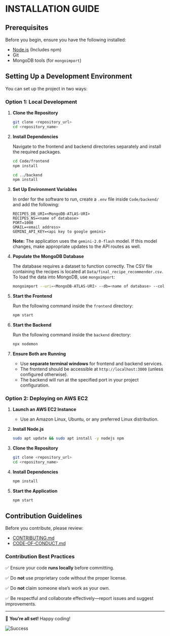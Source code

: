# INSTALLATION GUIDE

## Prerequisites

Before you begin, ensure you have the following installed:

- [Node.js](https://nodejs.org/en/download/) (Includes npm)
- Git
- MongoDB tools (for `mongoimport`)

## Setting Up a Development Environment

You can set up the project in two ways:

### **Option 1: Local Development**

1. **Clone the Repository**

   ```sh
   git clone <repository_url>
   cd <repository_name>
   ```

2. **Install Dependencies**

   Navigate to the frontend and backend directories separately and install the required packages.

   ```sh
   cd Code/frontend
   npm install
   ```

   ```sh
   cd ../backend
   npm install
   ```

3. **Set Up Environment Variables**

   In order for the software to run, create a `.env` file inside `Code/backend/` and add the following:

   ```env
   RECIPES_DB_URI=<MongoDB-ATLAS-URI>
   RECIPES_NS=<name of database>
   PORT=1000
   GMAIL=<email address>
   GEMINI_API_KEY=<api key to google gemini>
   ```
   
   **Note:** The application uses the `gemini-2.0-flash` model. If this model changes, make appropriate updates to the API routes as well.

4. **Populate the MongoDB Database**

   The database requires a dataset to function correctly. The CSV file containing the recipes is located at `Data/final_recipe_recommender.csv`. To load the data into MongoDB, use `mongoimport`:

   ```sh
   mongoimport --uri=<MongoDB-ATLAS-URI> --db=<name of database> --collection=recipes --type=csv --headerline --file=<Path-to-dataset>
   ```

5. **Start the Frontend**

   Run the following command inside the `frontend` directory:

   ```sh
   npm start
   ```

6. **Start the Backend**

   Run the following command inside the `backend` directory:

   ```sh
   npx nodemon
   ```

7. **Ensure Both are Running**

   - Use **separate terminal windows** for frontend and backend services.
   - The frontend should be accessible at `http://localhost:3000` (unless configured otherwise).
   - The backend will run at the specified port in your project configuration.

### **Option 2: Deploying on AWS EC2**

1. **Launch an AWS EC2 Instance**

   - Use an Amazon Linux, Ubuntu, or any preferred Linux distribution.

2. **Install Node.js**

   ```sh
   sudo apt update && sudo apt install -y nodejs npm
   ```

3. **Clone the Repository**

   ```sh
   git clone <repository_url>
   cd <repository_name>
   ```

4. **Install Dependencies**

   ```sh
   npm install
   ```

5. **Start the Application**

   ```sh
   npm start
   ```

## Contribution Guidelines

Before you contribute, please review:
- [CONTRIBUTING.md](./CONTRIBUTING.md)
- [CODE-OF-CONDUCT.md](./CODE-OF-CONDUCT.md)

### **Contribution Best Practices**

✅ Ensure your code **runs locally** before committing.

✅ Do **not** use proprietary code without the proper license.

✅ Do **not** claim someone else’s work as your own.

✅ Be respectful and collaborate effectively—report issues and suggest improvements.

---

🎉 **You’re all set!** Happy coding!

![Success](https://tenor.com/view/success-kid-hells-yes-i-did-it-fuck-yeah-success-gif-5207407.gif)

